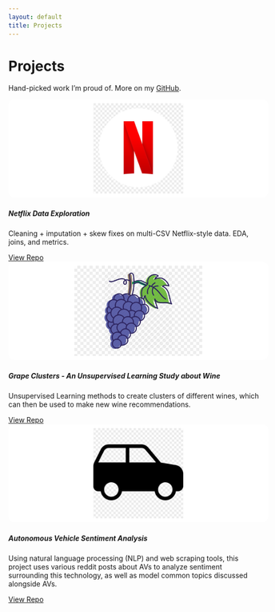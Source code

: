 ```yaml
---
layout: default
title: Projects
---
```


# Projects

<p>Hand-picked work I’m proud of. More on my <a href="https://github.com/andreafrancu1">GitHub</a>.</p>

<div class="row row-cols-1 row-cols-md-2 g-4">

<style>
.card-img-top, .project-thumb{
  max-height: 180px; 
  width: 100%;
  object-fit: contain;    
  background: #fff;     
  border-radius: 12px;
  padding: 8px;
}
</style>

  <!-- Project 1 -->
  <div class="col">
    <div class="card h-100">
      <img src="/assets/img/netflix_logo.png" class="project-thumb" alt="Netflix project thumbnail">
      <div class="card-body">
        <h5 class="card-title">Netflix Data Exploration</h5>
        <p class="card-text">Cleaning + imputation + skew fixes on multi-CSV Netflix-style data. EDA, joins, and metrics.</p>
        <a href="https://github.com/andreafrancu1/netflix-explorer" class="btn btn-primary">View Repo</a>
      </div>
    </div>
  </div>

  <!-- Project 2 -->
  <div class="col">
    <div class="card h-100">
      <img src="/assets/img/grapes_logo.png" class="project-thumb" alt="SpaceX project thumbnail">
      <div class="card-body">
        <h5 class="card-title">Grape Clusters - An Unsupervised Learning Study about Wine</h5>
        <p class="card-text">Unsupervised Learning methods to create clusters of different wines, which can then be used to make new wine recommendations.</p>
        <a href="https://github.com/andreafrancu1/grape-clusters" class="btn btn-primary">View Repo</a>
      </div>
    </div>
  </div>

  <!-- Project 3 -->
  <div class="col">
    <div class="card h-100">
      <img src="/assets/img/car_logo.png" class="project-thumb" alt="Churn case study thumbnail">
      <div class="card-body">
        <h5 class="card-title">Autonomous Vehicle Sentiment Analysis</h5>
        <p class="card-text">Using natural language processing (NLP) and web scraping tools, this project uses various reddit posts about AVs to analyze sentiment surrounding this technology, as well as model common topics discussed alongside AVs.</p>
        <a href="https://github.com/andreafrancu1/AV-sentiment-analysis" class="btn btn-primary">View Repo</a>
      </div>
    </div>
  </div>

</div>
